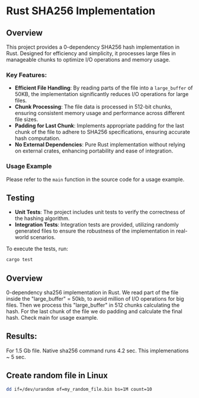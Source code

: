# Rust SHA256 Implementation

## Overview

This project provides a 0-dependency SHA256 hash implementation in Rust. Designed for efficiency and simplicity, it processes large files in manageable chunks to optimize I/O operations and memory usage.

### Key Features:
- **Efficient File Handling**: By reading parts of the file into a `large_buffer` of 50KB, the implementation significantly reduces I/O operations for large files.
- **Chunk Processing**: The file data is processed in 512-bit chunks, ensuring consistent memory usage and performance across different file sizes.
- **Padding for Last Chunk**: Implements appropriate padding for the last chunk of the file to adhere to SHA256 specifications, ensuring accurate hash computation.
- **No External Dependencies**: Pure Rust implementation without relying on external crates, enhancing portability and ease of integration.

### Usage Example
Please refer to the `main` function in the source code for a usage example.

## Testing
- **Unit Tests**: The project includes unit tests to verify the correctness of the hashing algorithm.
- **Integration Tests**: Integration tests are provided, utilizing randomly generated files to ensure the robustness of the implementation in real-world scenarios.

To execute the tests, run:

```bash
cargo test
```

## Overview
0-dependency sha256 implementation in Rust.
We read part of the file inside the "large_buffer" = 50kb, to avoid million of I/O operations for big files.
Then we process this "large_buffer" in 512 chunks calculating the hash.
For the last chunk of the file we do padding and calculate the final hash.
Check main for usage example.

## Results:
For 1.5 Gb file.
Native sha256 command runs 4.2 sec.
This implemenations ~ 5 sec.

## Create random file in Linux
```bash
dd if=/dev/urandom of=my_random_file.bin bs=1M count=10
```


